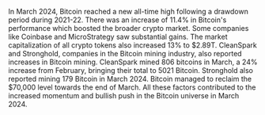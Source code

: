 In March 2024, Bitcoin reached a new all-time high following a drawdown period during 2021-22. There was an increase of 11.4% in Bitcoin's performance which boosted the broader crypto market. Some companies like Coinbase and MicroStrategy saw substantial gains. The market capitalization of all crypto tokens also increased 13% to $2.89T. CleanSpark and Stronghold, companies in the Bitcoin mining industry, also reported increases in Bitcoin mining. CleanSpark mined 806 bitcoins in March, a 24% increase from February, bringing their total to 5021 Bitcoin. Stronghold also reported mining 179 Bitcoin in March 2024. Bitcoin managed to reclaim the $70,000 level towards the end of March. All these factors contributed to the increased momentum and bullish push in the Bitcoin universe in March 2024.
